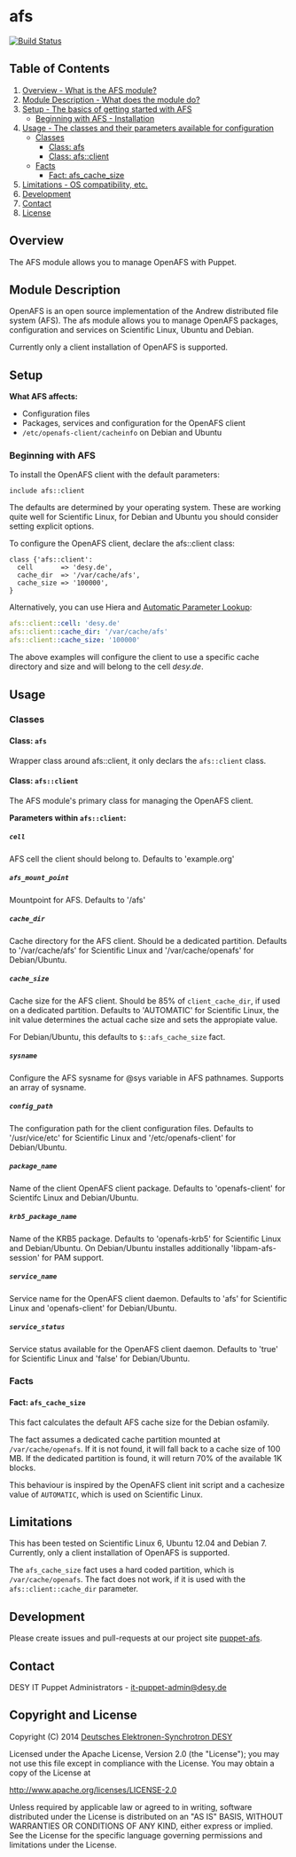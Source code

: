 # afs
[![Build Status](https://travis-ci.org/desyops/puppet-afs.png?branch=master)](https://travis-ci.org/desyops/puppet-afs)
## Table of Contents
1. [Overview - What is the AFS module?](#overview)
2. [Module Description - What does the module do?](#module-description)
3. [Setup - The basics of getting started with AFS](#setup)
    * [Beginning with AFS - Installation](#beginning-with-afs)
4. [Usage - The classes and their parameters available for configuration](#usage)
    * [Classes](#classes)
        * [Class: afs](#class-afs)
        * [Class: afs::client](#class-afsclient)
    * [Facts](#facts)
        * [Fact: afs_cache_size](#fact-afs_cache_size)
5. [Limitations - OS compatibility, etc.](#limitations)
6. [Development](#development)
7. [Contact](#contact)
8. [License](#license)

## Overview ##
The AFS module allows you to manage OpenAFS with Puppet.

## Module Description
OpenAFS is an open source implementation of the Andrew distributed file system (AFS). The afs module allows you to manage OpenAFS packages, configuration and services on Scientific Linux, Ubuntu and Debian.

Currently only a client installation of OpenAFS is supported.

## Setup
**What AFS affects:**

* Configuration files
* Packages, services and configuration for the OpenAFS client
* `/etc/openafs-client/cacheinfo` on Debian and Ubuntu

### Beginning with AFS
To install the OpenAFS client with the default parameters:

```puppet
include afs::client
```

The defaults are determined by your operating system. These are working quite well for Scientific Linux, for Debian and Ubuntu you should consider setting explicit options.

To configure the OpenAFS client, declare the afs::client class:

```puppet
class {'afs::client':
  cell       => 'desy.de',
  cache_dir  => '/var/cache/afs',
  cache_size => '100000',
}
```

Alternatively, you can use Hiera and [Automatic Parameter Lookup](http://docs.puppetlabs.com/hiera/1/puppet.html#automatic-parameter-lookup "Hiera: Automatic Parameter Lookup"):

```yaml
afs::client::cell: 'desy.de'
afs::client::cache_dir: '/var/cache/afs'
afs::client::cache_size: '100000'
```

The above examples will configure the client to use a specific cache directory and size and will belong to the cell *desy.de*.

## Usage
### Classes
#### Class: `afs`
Wrapper class around afs::client, it only declars the `afs::client` class.

#### Class: `afs::client`

The AFS module's primary class for managing the OpenAFS client.

**Parameters within `afs::client`:**

##### `cell`
AFS cell the client should belong to. Defaults to 'example.org'

##### `afs_mount_point`
Mountpoint for AFS. Defaults to '/afs'

##### `cache_dir`
Cache directory for the AFS client. Should be a dedicated partition. Defaults to '/var/cache/afs' for Scientific Linux and '/var/cache/openafs' for Debian/Ubuntu.

##### `cache_size`
Cache size for the AFS client. Should be 85% of `client_cache_dir`, if used on a dedicated partition. Defaults to 'AUTOMATIC' for Scientific Linux, the init value determines the actual cache size and sets the appropiate value.

For Debian/Ubuntu, this defaults to `$::afs_cache_size` fact.

##### `sysname`
Configure the AFS sysname for @sys variable in AFS pathnames. Supports an array of sysname.

##### `config_path`
The configuration path for the client configuration files. Defaults to '/usr/vice/etc' for Scientific Linux and '/etc/openafs-client' for Debian/Ubuntu.

##### `package_name`
Name of the client OpenAFS client package. Defaults to 'openafs-client' for Scientifc Linux and Debian/Ubuntu.

##### `krb5_package_name`
Name of the KRB5 package. Defaults to 'openafs-krb5' for Scientific Linux and Debian/Ubuntu. On Debian/Ubuntu installes additionally 'libpam-afs-session' for PAM support.

##### `service_name`
Service name for the OpenAFS client daemon. Defaults to 'afs' for Scientific Linux and 'openafs-client' for Debian/Ubuntu.

##### `service_status`
Service status available for the OpenAFS client daemon. Defaults to 'true' for Scientific Linux and 'false' for Debian/Ubuntu.

### Facts
#### Fact: `afs_cache_size`
This fact calculates the default AFS cache size for the Debian osfamily.

The fact assumes a dedicated cache partition mounted at `/var/cache/openafs`.
If it is not found, it will fall back to a cache size of 100 MB.
If the dedicated partition is found, it will return 70% of the available 1K blocks.

This behaviour is inspired by the OpenAFS client init script and a cachesize value of `AUTOMATIC`, which is used on Scientific Linux.

## Limitations
This has been tested on Scientific Linux 6, Ubuntu 12.04 and Debian 7. Currently, only a client installation of OpenAFS is supported.

The `afs_cache_size` fact uses a hard coded partition, which is `/var/cache/openafs`. The fact does not work, if it is used with the `afs::client::cache_dir` parameter.

## Development
Please create issues and pull-requests at our project site [puppet-afs](https://github.com/desyops/puppet-afs).

## Contact
DESY IT Puppet Administrators - it-puppet-admin@desy.de

## Copyright and License
Copyright (C) 2014 [Deutsches Elektronen-Synchrotron DESY](https://www.desy.de/)

Licensed under the Apache License, Version 2.0 (the "License");
you may not use this file except in compliance with the License.
You may obtain a copy of the License at

  http://www.apache.org/licenses/LICENSE-2.0

Unless required by applicable law or agreed to in writing, software
distributed under the License is distributed on an "AS IS" BASIS,
WITHOUT WARRANTIES OR CONDITIONS OF ANY KIND, either express or implied.
See the License for the specific language governing permissions and
limitations under the License.

